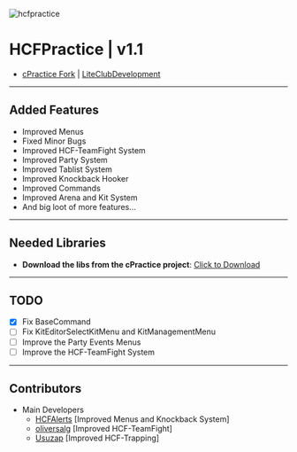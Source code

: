 ![hcfpractice](https://github.com/user-attachments/assets/5d554cc3-c0ef-4d84-966d-eb7a09eeb22e)

# HCFPractice | v1.1
* [cPractice Fork](https://github.com/hmRemi/cPractice) | [LiteClubDevelopment](https://github.com/LiteClubDevelopment)
---
## Added Features
- Improved Menus
- Fixed Minor Bugs
- Improved HCF-TeamFight System
- Improved Party System
- Improved Tablist System
- Improved Knockback Hooker
- Improved Commands
- Improved Arena and Kit System
- And big loot of more features...
---
## Needed Libraries
- **Download the libs from the cPractice project**: [Click to Download](https://github.com/hmRemi/cPractice)
---
## TODO
- [X] Fix BaseCommand
- [ ] Fix KitEditorSelectKitMenu and KitManagementMenu
- [ ] Improve the Party Events Menus
- [ ] Improve the HCF-TeamFight System

---
## Contributors
- Main Developers
  - [HCFAlerts](https://github.com/HCFAlerts) [Improved Menus and Knockback System]
  - [oliversalg](https://github.com/oliversalg) [Improved HCF-TeamFight]
  - [Usuzap](https://github.com/Usuzap) [Improved HCF-Trapping]
